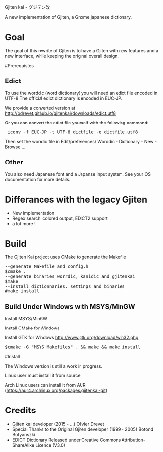 Gjiten kai - グジテン改

A new implementation of Gjiten, a Gnome japanese dictionary.

# Goal
The goal of this rewrite of Gjiten is to have a Gjiten with new features and a
new interface, while keeping the original overall design. 

#Prerequistes

## Edict 
To use the worddic (word dictionary) you will need an edict file encoded in UTF-8
The official edict dictionary is encoded in EUC-JP.

We provide a converted version at http://odrevet.github.io/gjitenkai/downloads/edict.utf8

Or you can convert the edict file yourself with the following command:
<pre>
 iconv -f EUC-JP -t UTF-8 dictfile -o dictfile.utf8
</pre>

Then set the worrdic file in Edit/preferences/ Worddic - Dictionary - New - Browse ...  

## Other

You also need Japanese font and a Japanse input system. See your OS documentation
for more details. 

# Differances with the legacy Gjiten

* New implementation 
* Regex search, colored output, EDICT2 support
* a lot more ! 

# Build

The Gjiten Kai project uses CMake to generate the Makefile

<pre>
--generate Makefile and config.h
$cmake . 
--generate binaries worrdic, kanidic and gjitenkai
$make
--install dictionnaries, settings and binaries
#make install
</pre>

## Build Under Windows with MSYS/MinGW

Install MSYS/MinGW

Install CMake for Windows

Install GTK for Windows http://www.gtk.org/download/win32.php

<pre>
$cmake -G "MSYS Makefiles" . && make && make install
</pre>

#Install

The Windows version is still a work in progress.

Linux user must install it from source.

Arch Linux users can install it from AUR (https://aur4.archlinux.org/packages/gjitenkai-git)

# Credits
* Gjiten kai developer (2015 - ...) Olivier Drevet
* Special Thanks to the Original Gjiten developer (1999 - 2005) Botond Botyanszki 
* EDICT Dictionary Released under Creative Commons Attribution-ShareAlike Licence (V3.0)